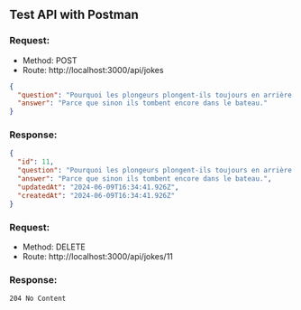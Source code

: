 ## Test API with Postman

### Request:

- Method: POST
- Route: http://localhost:3000/api/jokes

```json
{
  "question": "Pourquoi les plongeurs plongent-ils toujours en arrière et jamais en avant ?",
  "answer": "Parce que sinon ils tombent encore dans le bateau."
}
```

### Response:

```json
{
  "id": 11,
  "question": "Pourquoi les plongeurs plongent-ils toujours en arrière et jamais en avant ?",
  "answer": "Parce que sinon ils tombent encore dans le bateau.",
  "updatedAt": "2024-06-09T16:34:41.926Z",
  "createdAt": "2024-06-09T16:34:41.926Z"
}
```

### Request:

- Method: DELETE
- Route: http://localhost:3000/api/jokes/11

### Response:

```
204 No Content
```
